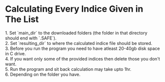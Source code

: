 <h1>Calculating Every Indice Given in The List</h1>
1. Set `main_dir` to the downloaded folders (the folder in that directory should end with `.SAFE`).<br/>
2. Set `resulting_dir` to where the calculated indice file should be stored.<br/>
3. Before you run the program you need to have atleast 20-40gb disk space in C drive.<br/>
4. If you want only some of the provided indices then delete those you don't want.<br/>
5. Run the program and sit back calculation may take upto 1hr.<br/>
6. Depending on the folder you have.<br/>
